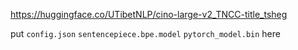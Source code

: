 https://huggingface.co/UTibetNLP/cino-large-v2_TNCC-title_tsheg

put `config.json` `sentencepiece.bpe.model` `pytorch_model.bin` here